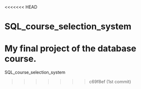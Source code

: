 <<<<<<< HEAD
# SQL_course_selection_system
My final project of the database course.
=======
SQL_course_selection_system
>>>>>>> c69f8ef (1st commit)
